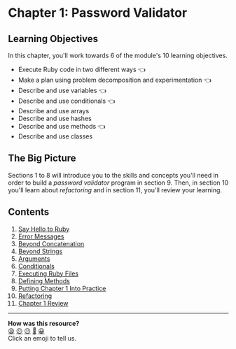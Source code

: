 # Chapter 1: Password Validator

## Learning Objectives

In this chapter, you'll work towards 6 of the module's 10 learning objectives.

- Execute Ruby code in two different ways :point_left:
- Make a plan using problem decomposition and experimentation :point_left:
- Describe and use variables :point_left:
- Describe and use conditionals :point_left:
- Describe and use arrays
- Describe and use hashes
- Describe and use methods :point_left:
- Describe and use classes

## The Big Picture

Sections 1 to 8 will introduce you to the skills and concepts you'll need in order to build a _password validator_ program in section 9. Then, in section 10 you'll learn about _refactoring_ and in section 11, you'll review your learning.

## Contents

1. [Say Hello to Ruby](./01_say_hello_to_ruby.md)
2. [Error Messages](./02_error_messages.md)
3. [Beyond Concatenation](./03_beyond_concatenation.md)
4. [Beyond Strings](./04_beyond_strings.md)
5. [Arguments](./05_arguments.md)
6. [Conditionals](./06_conditionals.md)
7. [Executing Ruby Files](./07_executing_ruby_files.md)
8. [Defining Methods](./08_defining_methods.md)
9. [Putting Chapter 1 Into Practice](./09_putting_chapter_1_into_practice.md)
10. [Refactoring](./10_refactoring.md)
11. [Chapter 1 Review](./11_chapter_1_review.md)


<!-- BEGIN GENERATED SECTION DO NOT EDIT -->

---

**How was this resource?**  
[😫](https://airtable.com/shrUJ3t7KLMqVRFKR?prefill_Repository=makersacademy%2Fruby_foundations&prefill_File=chapter1%2FREADME.md&prefill_Sentiment=😫) [😕](https://airtable.com/shrUJ3t7KLMqVRFKR?prefill_Repository=makersacademy%2Fruby_foundations&prefill_File=chapter1%2FREADME.md&prefill_Sentiment=😕) [😐](https://airtable.com/shrUJ3t7KLMqVRFKR?prefill_Repository=makersacademy%2Fruby_foundations&prefill_File=chapter1%2FREADME.md&prefill_Sentiment=😐) [🙂](https://airtable.com/shrUJ3t7KLMqVRFKR?prefill_Repository=makersacademy%2Fruby_foundations&prefill_File=chapter1%2FREADME.md&prefill_Sentiment=🙂) [😀](https://airtable.com/shrUJ3t7KLMqVRFKR?prefill_Repository=makersacademy%2Fruby_foundations&prefill_File=chapter1%2FREADME.md&prefill_Sentiment=😀)  
Click an emoji to tell us.

<!-- END GENERATED SECTION DO NOT EDIT -->
